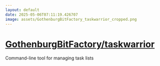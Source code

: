 ```yaml
---
layout: default
date: 2025-05-06T07:11:19.426707
image: assets/GothenburgBitFactory_taskwarrior_cropped.png
---
```


# [GothenburgBitFactory/taskwarrior](https://github.com/GothenburgBitFactory/taskwarrior)

Command-line tool for managing task lists
